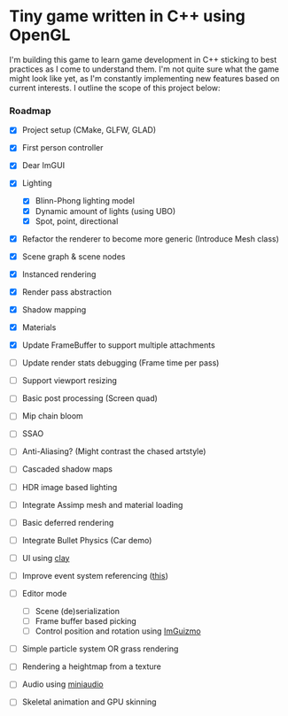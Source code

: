 # Tiny game written in C++ using OpenGL
I'm building this game to learn game development in C++ sticking to best practices as I come to understand them. I'm not quite sure what the game might look like yet, as I'm constantly implementing new features based on current interests. I outline the scope of this project below:

### Roadmap
- [x] Project setup (CMake, GLFW, GLAD)
- [x] First person controller
- [x] Dear ImGUI
- [x] Lighting
    - [x] Blinn-Phong lighting model
    - [x] Dynamic amount of lights (using UBO)
    - [x] Spot, point, directional
- [x] Refactor the renderer to become more generic (Introduce Mesh class)
- [x] Scene graph & scene nodes
- [x] Instanced rendering
- [x] Render pass abstraction
- [x] Shadow mapping
- [x] Materials
- [x] Update FrameBuffer to support multiple attachments
- [ ] Update render stats debugging (Frame time per pass)
- [ ] Support viewport resizing
- [ ] Basic post processing (Screen quad)
- [ ] Mip chain bloom
- [ ] SSAO
- [ ] Anti-Aliasing? (Might contrast the chased artstyle)
- [ ] Cascaded shadow maps 
- [ ] HDR image based lighting
- [ ] Integrate Assimp mesh and material loading
- [ ] Basic deferred rendering
- [ ] Integrate Bullet Physics (Car demo)
- [ ] UI using [clay](https://github.com/nicbarker/clay)
- [ ] Improve event system referencing ([this](https://github.com/TheCherno/Hazel/blob/1feb70572fa87fa1c4ba784a2cfeada5b4a500db/Hazel/src/Hazel/Core/Base.h#L26))
- [ ] Editor mode
    - [ ] Scene (de)serialization
    - [ ] Frame buffer based picking
    - [ ] Control position and rotation using [ImGuizmo](https://github.com/CedricGuillemet/ImGuizmo)
- [ ] Simple particle system OR grass rendering
- [ ] Rendering a heightmap from a texture
- [ ] Audio using [miniaudio](https://github.com/mackron/miniaudio)
- [ ] Skeletal animation and GPU skinning





